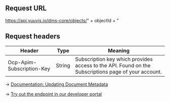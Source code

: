 ## Request URL
https://api.yuuvis.io/dms-core/objects/" + objectId + "

## Request headers
| Header                    | Type   | Meaning                                                                                             |
|---------------------------|--------|-----------------------------------------------------------------------------------------------------|
| Ocp-Apim-Subscription-Key | String | Subscription key which provides access to the API. Found on the Subscriptions page of your account. |

&rarr; [Documentation: Updating Document Metadata](https://github.com/yuuvis/Documentation/wiki/Update-documents#UpdatingDocumentsviaCoreAPI-UpdateMetadata)

&rarr; [Try out the endpoint in our developer portal](https://developer.yuuvis.com/Apis/Endpoints/dms-core-api)
